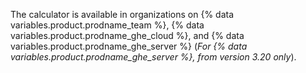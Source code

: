 
The calculator is available in organizations on {% data variables.product.prodname_team %}, {% data variables.product.prodname_ghe_cloud %}, and {% data variables.product.prodname_ghe_server %} (_For {% data variables.product.prodname_ghe_server %}, from version 3.20 only_).

